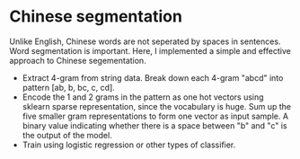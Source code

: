 # Chinese segmentation
Unlike English, Chinese words are not seperated by spaces in sentences. Word segmentation is important. Here, I implemented a simple and effective approach to Chinese segementation. 
- Extract 4-gram from string data. Break down each 4-gram "abcd" into pattern [ab, b, bc, c, cd]. 
- Encode the 1 and 2 grams in the pattern as one hot vectors using sklearn sparse representation, since the vocabulary is huge. Sum up the five smaller gram representations to form one vector as input sample. A binary value indicating whether there is a space between "b" and "c" is the output of the model.
- Train using logistic regression or other types of classifier.

